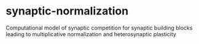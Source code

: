 # synaptic-normalization
Computational model of synaptic competition for synaptic building blocks leading to multiplicative normalization and heterosynaptic plasticity
